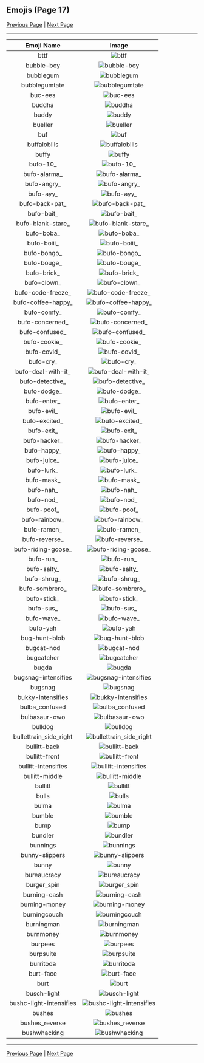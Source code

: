 
## Emojis (Page 17)

[Previous Page](/docs/hc/page-b-0016.md)
  | [Next Page](/docs/hc/page-b-0018.md)

<hr />

|Emoji Name|Image|
| :-: | :-: |
|bttf| ![bttf](/emojis/hc/bttf.png)|
|bubble-boy| ![bubble-boy](/emojis/hc/bubble-boy.png)|
|bubblegum| ![bubblegum](/emojis/hc/bubblegum.jpg)|
|bubblegumtate| ![bubblegumtate](/emojis/hc/bubblegumtate.png)|
|buc-ees| ![buc-ees](/emojis/hc/buc-ees.png)|
|buddha| ![buddha](/emojis/hc/buddha.png)|
|buddy| ![buddy](/emojis/hc/buddy.gif)|
|bueller| ![bueller](/emojis/hc/bueller.jpg)|
|buf| ![buf](/emojis/hc/buf.png)|
|buffalobills| ![buffalobills](/emojis/hc/buffalobills.png)|
|buffy| ![buffy](/emojis/hc/buffy.gif)|
|bufo-10_| ![bufo-10_](/emojis/hc/bufo-10_.png)|
|bufo-alarma_| ![bufo-alarma_](/emojis/hc/bufo-alarma_.gif)|
|bufo-angry_| ![bufo-angry_](/emojis/hc/bufo-angry_.gif)|
|bufo-ayy_| ![bufo-ayy_](/emojis/hc/bufo-ayy_.png)|
|bufo-back-pat_| ![bufo-back-pat_](/emojis/hc/bufo-back-pat_.png)|
|bufo-bait_| ![bufo-bait_](/emojis/hc/bufo-bait_.png)|
|bufo-blank-stare_| ![bufo-blank-stare_](/emojis/hc/bufo-blank-stare_.png)|
|bufo-boba_| ![bufo-boba_](/emojis/hc/bufo-boba_.png)|
|bufo-boiii_| ![bufo-boiii_](/emojis/hc/bufo-boiii_.gif)|
|bufo-bongo_| ![bufo-bongo_](/emojis/hc/bufo-bongo_.gif)|
|bufo-bouge_| ![bufo-bouge_](/emojis/hc/bufo-bouge_.png)|
|bufo-brick_| ![bufo-brick_](/emojis/hc/bufo-brick_.png)|
|bufo-clown_| ![bufo-clown_](/emojis/hc/bufo-clown_.png)|
|bufo-code-freeze_| ![bufo-code-freeze_](/emojis/hc/bufo-code-freeze_.png)|
|bufo-coffee-happy_| ![bufo-coffee-happy_](/emojis/hc/bufo-coffee-happy_.png)|
|bufo-comfy_| ![bufo-comfy_](/emojis/hc/bufo-comfy_.gif)|
|bufo-concerned_| ![bufo-concerned_](/emojis/hc/bufo-concerned_.png)|
|bufo-confused_| ![bufo-confused_](/emojis/hc/bufo-confused_.gif)|
|bufo-cookie_| ![bufo-cookie_](/emojis/hc/bufo-cookie_.png)|
|bufo-covid_| ![bufo-covid_](/emojis/hc/bufo-covid_.png)|
|bufo-cry_| ![bufo-cry_](/emojis/hc/bufo-cry_.png)|
|bufo-deal-with-it_| ![bufo-deal-with-it_](/emojis/hc/bufo-deal-with-it_.png)|
|bufo-detective_| ![bufo-detective_](/emojis/hc/bufo-detective_.png)|
|bufo-dodge_| ![bufo-dodge_](/emojis/hc/bufo-dodge_.png)|
|bufo-enter_| ![bufo-enter_](/emojis/hc/bufo-enter_.gif)|
|bufo-evil_| ![bufo-evil_](/emojis/hc/bufo-evil_.png)|
|bufo-excited_| ![bufo-excited_](/emojis/hc/bufo-excited_.gif)|
|bufo-exit_| ![bufo-exit_](/emojis/hc/bufo-exit_.gif)|
|bufo-hacker_| ![bufo-hacker_](/emojis/hc/bufo-hacker_.png)|
|bufo-happy_| ![bufo-happy_](/emojis/hc/bufo-happy_.png)|
|bufo-juice_| ![bufo-juice_](/emojis/hc/bufo-juice_.png)|
|bufo-lurk_| ![bufo-lurk_](/emojis/hc/bufo-lurk_.png)|
|bufo-mask_| ![bufo-mask_](/emojis/hc/bufo-mask_.png)|
|bufo-nah_| ![bufo-nah_](/emojis/hc/bufo-nah_.png)|
|bufo-nod_| ![bufo-nod_](/emojis/hc/bufo-nod_.gif)|
|bufo-poof_| ![bufo-poof_](/emojis/hc/bufo-poof_.gif)|
|bufo-rainbow_| ![bufo-rainbow_](/emojis/hc/bufo-rainbow_.gif)|
|bufo-ramen_| ![bufo-ramen_](/emojis/hc/bufo-ramen_.gif)|
|bufo-reverse_| ![bufo-reverse_](/emojis/hc/bufo-reverse_.png)|
|bufo-riding-goose_| ![bufo-riding-goose_](/emojis/hc/bufo-riding-goose_.gif)|
|bufo-run_| ![bufo-run_](/emojis/hc/bufo-run_.gif)|
|bufo-salty_| ![bufo-salty_](/emojis/hc/bufo-salty_.png)|
|bufo-shrug_| ![bufo-shrug_](/emojis/hc/bufo-shrug_.png)|
|bufo-sombrero_| ![bufo-sombrero_](/emojis/hc/bufo-sombrero_.png)|
|bufo-stick_| ![bufo-stick_](/emojis/hc/bufo-stick_.gif)|
|bufo-sus_| ![bufo-sus_](/emojis/hc/bufo-sus_.png)|
|bufo-wave_| ![bufo-wave_](/emojis/hc/bufo-wave_.gif)|
|bufo-yah| ![bufo-yah](/emojis/hc/bufo-yah.png)|
|bug-hunt-blob| ![bug-hunt-blob](/emojis/hc/bug-hunt-blob.png)|
|bugcat-nod| ![bugcat-nod](/emojis/hc/bugcat-nod.gif)|
|bugcatcher| ![bugcatcher](/emojis/hc/bugcatcher.png)|
|bugda| ![bugda](/emojis/hc/bugda.png)|
|bugsnag-intensifies| ![bugsnag-intensifies](/emojis/hc/bugsnag-intensifies.gif)|
|bugsnag| ![bugsnag](/emojis/hc/bugsnag.png)|
|bukky-intensifies| ![bukky-intensifies](/emojis/hc/bukky-intensifies.gif)|
|bulba_confused| ![bulba_confused](/emojis/hc/bulba_confused.png)|
|bulbasaur-owo| ![bulbasaur-owo](/emojis/hc/bulbasaur-owo.png)|
|bulldog| ![bulldog](/emojis/hc/bulldog.png)|
|bullettrain_side_right| ![bullettrain_side_right](/emojis/hc/bullettrain_side_right.png)|
|bullitt-back| ![bullitt-back](/emojis/hc/bullitt-back.png)|
|bullitt-front| ![bullitt-front](/emojis/hc/bullitt-front.png)|
|bullitt-intensifies| ![bullitt-intensifies](/emojis/hc/bullitt-intensifies.gif)|
|bullitt-middle| ![bullitt-middle](/emojis/hc/bullitt-middle.png)|
|bullitt| ![bullitt](/emojis/hc/bullitt.png)|
|bulls| ![bulls](/emojis/hc/bulls.png)|
|bulma| ![bulma](/emojis/hc/bulma.png)|
|bumble| ![bumble](/emojis/hc/bumble.png)|
|bump| ![bump](/emojis/hc/bump.png)|
|bundler| ![bundler](/emojis/hc/bundler.png)|
|bunnings| ![bunnings](/emojis/hc/bunnings.png)|
|bunny-slippers| ![bunny-slippers](/emojis/hc/bunny-slippers.png)|
|bunny| ![bunny](/emojis/hc/bunny.png)|
|bureaucracy| ![bureaucracy](/emojis/hc/bureaucracy.png)|
|burger_spin| ![burger_spin](/emojis/hc/burger_spin.gif)|
|burning-cash| ![burning-cash](/emojis/hc/burning-cash.gif)|
|burning-money| ![burning-money](/emojis/hc/burning-money.gif)|
|burningcouch| ![burningcouch](/emojis/hc/burningcouch.gif)|
|burningman| ![burningman](/emojis/hc/burningman.png)|
|burnmoney| ![burnmoney](/emojis/hc/burnmoney.gif)|
|burpees| ![burpees](/emojis/hc/burpees.gif)|
|burpsuite| ![burpsuite](/emojis/hc/burpsuite.png)|
|burritoda| ![burritoda](/emojis/hc/burritoda.png)|
|burt-face| ![burt-face](/emojis/hc/burt-face.png)|
|burt| ![burt](/emojis/hc/burt.png)|
|busch-light| ![busch-light](/emojis/hc/busch-light.png)|
|bushc-light-intensifies| ![bushc-light-intensifies](/emojis/hc/bushc-light-intensifies.gif)|
|bushes| ![bushes](/emojis/hc/bushes.gif)|
|bushes_reverse| ![bushes_reverse](/emojis/hc/bushes_reverse.gif)|
|bushwhacking| ![bushwhacking](/emojis/hc/bushwhacking.png)|

<hr/>

[Previous Page](/docs/hc/page-b-0016.md)
  | [Next Page](/docs/hc/page-b-0018.md)